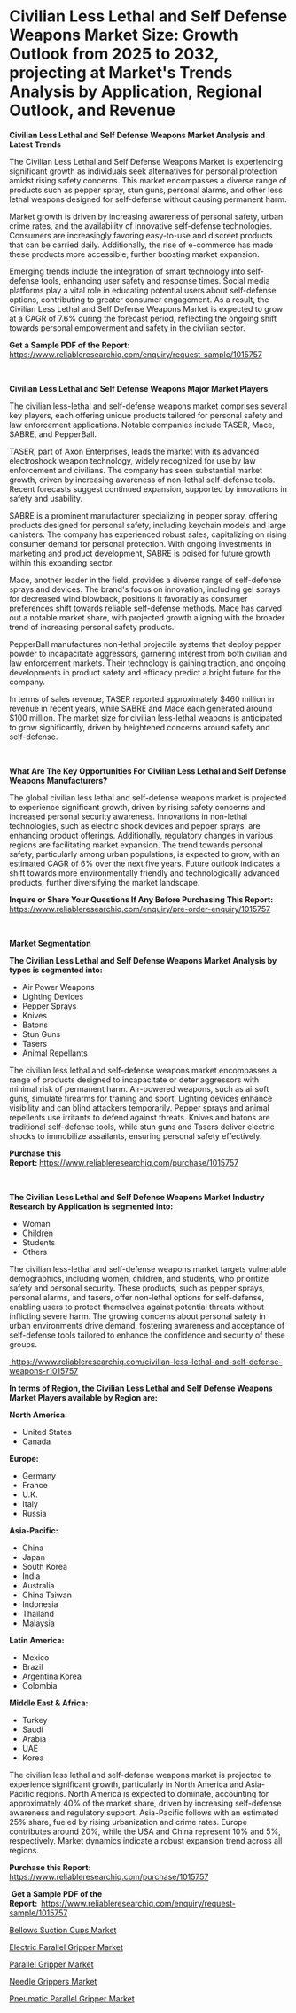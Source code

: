 <p><h1>Civilian Less Lethal and Self Defense Weapons Market Size: Growth Outlook from 2025 to 2032, projecting at Market's Trends Analysis by Application, Regional Outlook, and Revenue</h1></p><p><strong>Civilian Less Lethal and Self Defense Weapons Market Analysis and Latest Trends</strong></p>
<p><p>The Civilian Less Lethal and Self Defense Weapons Market is experiencing significant growth as individuals seek alternatives for personal protection amidst rising safety concerns. This market encompasses a diverse range of products such as pepper spray, stun guns, personal alarms, and other less lethal weapons designed for self-defense without causing permanent harm. </p><p>Market growth is driven by increasing awareness of personal safety, urban crime rates, and the availability of innovative self-defense technologies. Consumers are increasingly favoring easy-to-use and discreet products that can be carried daily. Additionally, the rise of e-commerce has made these products more accessible, further boosting market expansion.</p><p>Emerging trends include the integration of smart technology into self-defense tools, enhancing user safety and response times. Social media platforms play a vital role in educating potential users about self-defense options, contributing to greater consumer engagement. As a result, the Civilian Less Lethal and Self Defense Weapons Market is expected to grow at a CAGR of 7.6% during the forecast period, reflecting the ongoing shift towards personal empowerment and safety in the civilian sector.</p></p>
<p><strong>Get a Sample PDF of the Report:&nbsp;</strong> <a href="https://www.reliableresearchiq.com/enquiry/request-sample/1015757?utm_campaign=1877&utm_medium=2&utm_source=Github&utm_content=ia&utm_term=08042025&utm_id=civilian-less-lethal-and-self-defense-weapons">https://www.reliableresearchiq.com/enquiry/request-sample/1015757</a></p>
<p>&nbsp;</p>
<p><strong>Civilian Less Lethal and Self Defense Weapons Major Market Players</strong></p>
<p><p>The civilian less-lethal and self-defense weapons market comprises several key players, each offering unique products tailored for personal safety and law enforcement applications. Notable companies include TASER, Mace, SABRE, and PepperBall.</p><p>TASER, part of Axon Enterprises, leads the market with its advanced electroshock weapon technology, widely recognized for use by law enforcement and civilians. The company has seen substantial market growth, driven by increasing awareness of non-lethal self-defense tools. Recent forecasts suggest continued expansion, supported by innovations in safety and usability.</p><p>SABRE is a prominent manufacturer specializing in pepper spray, offering products designed for personal safety, including keychain models and large canisters. The company has experienced robust sales, capitalizing on rising consumer demand for personal protection. With ongoing investments in marketing and product development, SABRE is poised for future growth within this expanding sector.</p><p>Mace, another leader in the field, provides a diverse range of self-defense sprays and devices. The brand's focus on innovation, including gel sprays for decreased wind blowback, positions it favorably as consumer preferences shift towards reliable self-defense methods. Mace has carved out a notable market share, with projected growth aligning with the broader trend of increasing personal safety products.</p><p>PepperBall manufactures non-lethal projectile systems that deploy pepper powder to incapacitate aggressors, garnering interest from both civilian and law enforcement markets. Their technology is gaining traction, and ongoing developments in product safety and efficacy predict a bright future for the company.</p><p>In terms of sales revenue, TASER reported approximately $460 million in revenue in recent years, while SABRE and Mace each generated around $100 million. The market size for civilian less-lethal weapons is anticipated to grow significantly, driven by heightened concerns around safety and self-defense.</p></p>
<p>&nbsp;</p>
<p><strong>What Are The Key Opportunities For Civilian Less Lethal and Self Defense Weapons Manufacturers?</strong></p>
<p><p>The global civilian less lethal and self-defense weapons market is projected to experience significant growth, driven by rising safety concerns and increased personal security awareness. Innovations in non-lethal technologies, such as electric shock devices and pepper sprays, are enhancing product offerings. Additionally, regulatory changes in various regions are facilitating market expansion. The trend towards personal safety, particularly among urban populations, is expected to grow, with an estimated CAGR of 6% over the next five years. Future outlook indicates a shift towards more environmentally friendly and technologically advanced products, further diversifying the market landscape.</p></p>
<p><strong>Inquire or Share Your Questions If Any Before Purchasing This Report:</strong> <a href="https://www.reliableresearchiq.com/enquiry/pre-order-enquiry/1015757?utm_campaign=1877&utm_medium=2&utm_source=Github&utm_content=ia&utm_term=08042025&utm_id=civilian-less-lethal-and-self-defense-weapons">https://www.reliableresearchiq.com/enquiry/pre-order-enquiry/1015757</a></p>
<p>&nbsp;</p>
<p><strong>Market Segmentation</strong></p>
<p><strong>The Civilian Less Lethal and Self Defense Weapons Market Analysis by types is segmented into:</strong></p>
<p><ul><li>Air Power Weapons</li><li>Lighting Devices</li><li>Pepper Sprays</li><li>Knives</li><li>Batons</li><li>Stun Guns</li><li>Tasers</li><li>Animal Repellants</li></ul></p>
<p><p>The civilian less lethal and self-defense weapons market encompasses a range of products designed to incapacitate or deter aggressors with minimal risk of permanent harm. Air-powered weapons, such as airsoft guns, simulate firearms for training and sport. Lighting devices enhance visibility and can blind attackers temporarily. Pepper sprays and animal repellents use irritants to defend against threats. Knives and batons are traditional self-defense tools, while stun guns and Tasers deliver electric shocks to immobilize assailants, ensuring personal safety effectively.</p></p>
<p><strong>Purchase this Report:&nbsp;</strong><a href="https://www.reliableresearchiq.com/purchase/1015757?utm_campaign=1877&utm_medium=2&utm_source=Github&utm_content=ia&utm_term=08042025&utm_id=civilian-less-lethal-and-self-defense-weapons">https://www.reliableresearchiq.com/purchase/1015757</a></p>
<p>&nbsp;</p>
<p><strong>The Civilian Less Lethal and Self Defense Weapons Market Industry Research by Application is segmented into:</strong></p>
<p><ul><li>Woman</li><li>Children</li><li>Students</li><li>Others</li></ul></p>
<p><p>The civilian less-lethal and self-defense weapons market targets vulnerable demographics, including women, children, and students, who prioritize safety and personal security. These products, such as pepper sprays, personal alarms, and tasers, offer non-lethal options for self-defense, enabling users to protect themselves against potential threats without inflicting severe harm. The growing concerns about personal safety in urban environments drive demand, fostering awareness and acceptance of self-defense tools tailored to enhance the confidence and security of these groups.</p></p>
<p><a href="https://www.reliableresearchiq.com/civilian-less-lethal-and-self-defense-weapons-r1015757?utm_campaign=1877&utm_medium=2&utm_source=Github&utm_content=ia&utm_term=08042025&utm_id=civilian-less-lethal-and-self-defense-weapons">&nbsp;https://www.reliableresearchiq.com/civilian-less-lethal-and-self-defense-weapons-r1015757</a></p>
<p><strong>In terms of Region, the Civilian Less Lethal and Self Defense Weapons Market Players available by Region are:</strong></p>
<p>
    <p> <strong> North America: </strong>
        <ul>
            <li>United States</li>
            <li>Canada</li>
        </ul>
        </p> 
    <p> <strong> Europe: </strong>
        <ul>
            <li>Germany</li>
            <li>France</li>
            <li>U.K.</li>
            <li>Italy</li>
            <li>Russia</li>
        </ul>
        </p> 
    <p> <strong> Asia-Pacific: </strong>
        <ul>
            <li>China</li>
            <li>Japan</li>
            <li>South Korea</li>
            <li>India</li>
            <li>Australia</li>
            <li>China Taiwan</li>
            <li>Indonesia</li>
            <li>Thailand</li>
            <li>Malaysia</li>
        </ul>
        </p> 
    <p> <strong> Latin America: </strong>
        <ul>
            <li>Mexico</li>
            <li>Brazil</li>
            <li>Argentina Korea</li>
            <li>Colombia</li>
        </ul>
        </p> 
    <p> <strong> Middle East & Africa: </strong>
        <ul>
            <li>Turkey</li>
            <li>Saudi</li>
            <li>Arabia</li>
            <li>UAE</li>
            <li>Korea</li>
        </ul>
    </p>
    </p>
<p><p>The civilian less lethal and self-defense weapons market is projected to experience significant growth, particularly in North America and Asia-Pacific regions. North America is expected to dominate, accounting for approximately 40% of the market share, driven by increasing self-defense awareness and regulatory support. Asia-Pacific follows with an estimated 25% share, fueled by rising urbanization and crime rates. Europe contributes around 20%, while the USA and China represent 10% and 5%, respectively. Market dynamics indicate a robust expansion trend across all regions.</p></p>
<p><strong>Purchase this Report: </strong><a href="https://www.reliableresearchiq.com/purchase/1015757?utm_campaign=1877&utm_medium=2&utm_source=Github&utm_content=ia&utm_term=08042025&utm_id=civilian-less-lethal-and-self-defense-weapons">https://www.reliableresearchiq.com/purchase/1015757</a></p>
<p>&nbsp;<strong>Get a Sample PDF of the Report:&nbsp;&nbsp;</strong><a href="https://www.reliableresearchiq.com/enquiry/request-sample/1015757?utm_campaign=1877&utm_medium=2&utm_source=Github&utm_content=ia&utm_term=08042025&utm_id=civilian-less-lethal-and-self-defense-weapons">https://www.reliableresearchiq.com/enquiry/request-sample/1015757</a></p>
<p><strong></strong></p>
<p><p><a href="https://github.com/laveeasaadrh/Market-Research-Report-List-1/blob/main/bellows-suction-cups-market.md?utm_campaign=1877&utm_medium=2&utm_source=Github&utm_content=ia&utm_term=08042025&utm_id=civilian-less-lethal-and-self-defense-weapons">Bellows Suction Cups Market</a></p><p><a href="https://github.com/madethkijori/Market-Research-Report-List-1/blob/main/electric-parallel-gripper-market.md?utm_campaign=1877&utm_medium=2&utm_source=Github&utm_content=ia&utm_term=08042025&utm_id=civilian-less-lethal-and-self-defense-weapons">Electric Parallel Gripper Market</a></p><p><a href="https://github.com/ayondaylos/Market-Research-Report-List-1/blob/main/parallel-gripper-market.md?utm_campaign=1877&utm_medium=2&utm_source=Github&utm_content=ia&utm_term=08042025&utm_id=civilian-less-lethal-and-self-defense-weapons">Parallel Gripper Market</a></p><p><a href="https://github.com/bichukapac/Market-Research-Report-List-1/blob/main/needle-grippers-market.md?utm_campaign=1877&utm_medium=2&utm_source=Github&utm_content=ia&utm_term=08042025&utm_id=civilian-less-lethal-and-self-defense-weapons">Needle Grippers Market</a></p><p><a href="https://github.com/leoustolja/Market-Research-Report-List-1/blob/main/pneumatic-parallel-gripper-market.md?utm_campaign=1877&utm_medium=2&utm_source=Github&utm_content=ia&utm_term=08042025&utm_id=civilian-less-lethal-and-self-defense-weapons">Pneumatic Parallel Gripper Market</a></p></p>